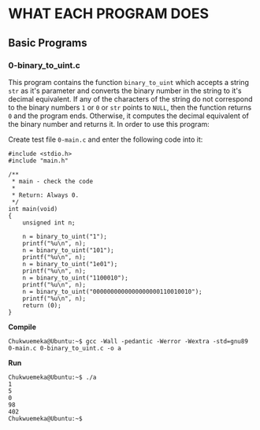 # WHAT EACH PROGRAM DOES

## Basic Programs

### 0-binary_to_uint.c
This program contains the function `binary_to_uint` which accepts a string `str` as it's parameter and converts the binary number in the string to it's decimal equivalent. If any of the characters of the string do not correspond to the binary numbers `1` or `0` or `str` points to `NULL`, then the function returns `0` and the program ends. Otherwise, it computes the decimal equivalent of the binary number and returns it. In order to use this program:

Create test file `0-main.c` and enter the following code into it:
```
#include <stdio.h>
#include "main.h"

/**
 * main - check the code
 *
 * Return: Always 0.
 */
int main(void)
{
    unsigned int n;

    n = binary_to_uint("1");
    printf("%u\n", n);
    n = binary_to_uint("101");
    printf("%u\n", n);
    n = binary_to_uint("1e01");
    printf("%u\n", n);
    n = binary_to_uint("1100010");
    printf("%u\n", n);
    n = binary_to_uint("0000000000000000000110010010");
    printf("%u\n", n);
    return (0);
}
```
**Compile**
```
Chukwuemeka@Ubuntu:~$ gcc -Wall -pedantic -Werror -Wextra -std=gnu89 0-main.c 0-binary_to_uint.c -o a
``` 
**Run**
```
Chukwuemeka@Ubuntu:~$ ./a 
1
5
0
98
402
Chukwuemeka@Ubuntu:~$ 
```













